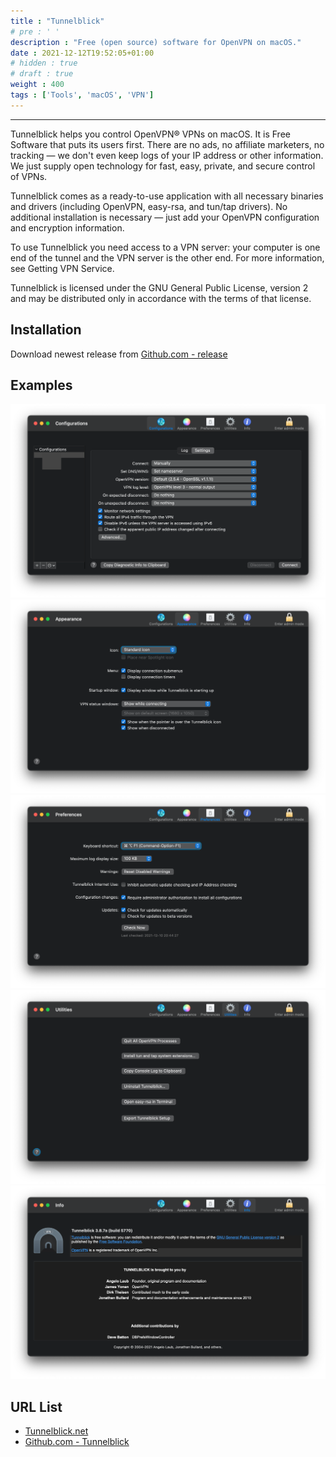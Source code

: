 ```yaml
---
title : "Tunnelblick"
# pre : ' '
description : "Free (open source) software for OpenVPN on macOS."
date : 2021-12-12T19:52:05+01:00
# hidden : true
# draft : true
weight : 400
tags : ['Tools', 'macOS', 'VPN']
---
```


---

Tunnelblick helps you control OpenVPN® VPNs on macOS. It is Free Software that puts its users first. There are no ads, no affiliate marketers, no tracking — we don't even keep logs of your IP address or other information. We just supply open technology for fast, easy, private, and secure control of VPNs.

Tunnelblick comes as a ready-to-use application with all necessary binaries and drivers (including OpenVPN, easy-rsa, and tun/tap drivers). No additional installation is necessary — just add your OpenVPN configuration and encryption information.

To use Tunnelblick you need access to a VPN server: your computer is one end of the tunnel and the VPN server is the other end. For more information, see Getting VPN Service.

Tunnelblick is licensed under the GNU General Public License, version 2 and may be distributed only in accordance with the terms of that license.

## Installation

Download newest release from [Github.com - release](https://github.com/Tunnelblick/Tunnelblick/releases)

## Examples

![Example](images/example1.png)
![Example](images/example2.png)
![Example](images/example3.png)
![Example](images/example4.png)
![Example](images/example5.png)

## URL List

- [Tunnelblick.net](https://tunnelblick.net/)
- [Github.com - Tunnelblick](https://github.com/Tunnelblick/Tunnelblick)
